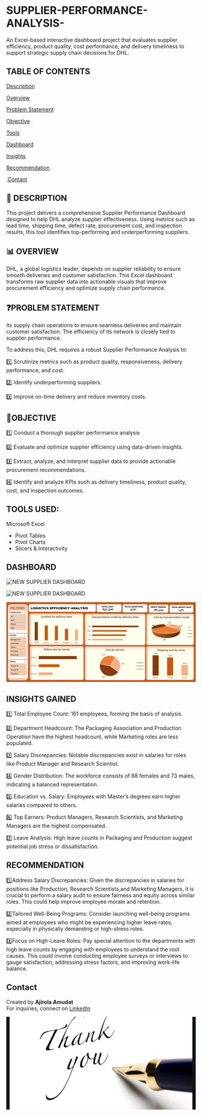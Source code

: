 # SUPPLIER-PERFORMANCE-ANALYSIS-

An Excel-based interactive dashboard project that evaluates supplier efficiency, product quality, cost performance, and delivery timeliness to support strategic supply chain decisions for DHL.


## TABLE OF CONTENTS 
 [Description]() 
 
 [Overview]()

 [Problem Statement]() 
 
 [Objective]() 
 
 [Tools]()
 
 [Dashboard]()
 
 [Insights]() 
 
 [Recommendation]()

 .[Contant]()

 ## 📌 DESCRIPTION 
 
 This project delivers a comprehensive Supplier Performance Dashboard designed to help DHL analyze supplier effectiveness. Using metrics such as lead time, shipping time, defect rate, procurement cost, and inspection results, this tool identifies top-performing and underperforming suppliers.

## 📊 OVERVIEW 

DHL, a global logistics leader, depends on supplier reliability to ensure smooth deliveries and customer satisfaction. This Excel dashboard transforms raw supplier data into actionable visuals that improve procurement efficiency and optimize supply chain performance.

## ❓PROBLEM STATEMENT 
its supply chain operations to ensure seamless deliveries and maintain customer satisfaction. The efficiency of its network is closely tied to supplier performance.

To address this, DHL requires a robust Supplier Performance Analysis to:

1️⃣ Scrutinize metrics such as product quality, responsiveness, delivery performance, and cost.

2️⃣ Identify underperforming suppliers.

3️⃣ Improve on-time delivery and reduce inventory costs.



## 🎯OBJECTIVE 
1️⃣ Conduct a thorough supplier performance analysis

2️⃣ Evaluate and optimize supplier efficiency using data-driven insights.

3️⃣ Extract, analyze, and interpret supplier data to provide actionable procurement recommendations.

4️⃣ Identify and analyze KPIs such as delivery timeliness, product quality, cost, and inspection outcomes.

## TOOLS USED:

Microsoft Excel
  - Pivot Tables
  - Pivot Charts
  - Slicers & Interactivity

## DASHBOARD 
![NEW SUPPLIER DASHBOARD](Dashboard_Screenshots/NEW_SUPPLIER_DASHBOARD.png)

![NEW SUPPLIER DASHBOARD](NEW_SUPPLIER_DASHBOARD.png)

![LOGISTICS DASHBOARD](LOGISTICS_DASHBOARD.png)

## INSIGHTS GAINED

 1️⃣ Total Employee Count: 161 employees, forming the basis of analysis.

 2️⃣ Department Headcount: The Packaging Association and Production Operation have the highest headcount, while Marketing roles are less populated.

3️⃣ Salary Discrepancies: Notable discrepancies exist in salaries for roles like Product Manager and Research Scientist.

4️⃣ Gender Distribution: The workforce consists of 88 females and 73 males, indicating a balanced representation.

5️⃣ Education vs. Salary: Employees with Master’s degrees earn higher salaries compared to others.

6️⃣ Top Earners: Product Managers, Research Scientists, and Marketing Managers are the highest compensated.

7️⃣ Leave Analysis: High leave counts in Packaging and Production suggest potential job stress or dissatisfaction.



## RECOMMENDATION 
1️⃣Address Salary Discrepancies: Given the discrepancies in salaries for positions like Production, Research Scientists,and Marketing Managers, it is crucial to perform a salary audit to ensure fairness and equity across similar roles. This could help improve employee morale and retention.

2️⃣Tailored Well-Being Programs: Consider launching well-being programs aimed at employees who might be experiencing higher leave rates, especially in physically demanding or high-stress roles.

3️⃣Focus on High-Leave Roles: Pay special attention to the departments with high leave counts by engaging with employees to understand the root causes. This could involve conducting employee surveys or interviews to gauge satisfaction, addressing stress factors, and improving work-life balance.


## Contact
Created by **Ajirola Amudat**  
For inquiries, connect on [LinkedIn](https://www.linkedin.com/in/ajirola-amudat-a-3083882b2?utm_source=share&utm_campaign=share_via&utm_content=profile&utm_medium=android_app)

![Screenshot](Screenshot_20250311-144911.jpg)

